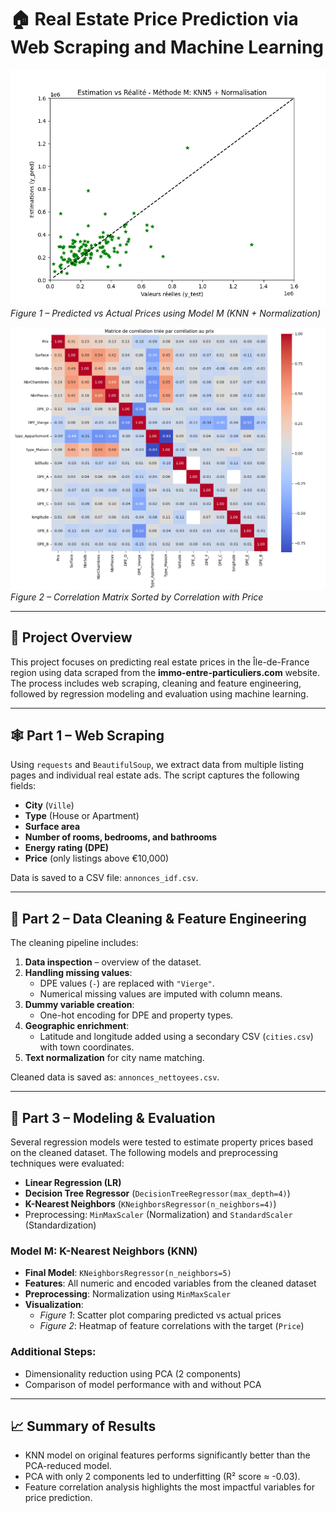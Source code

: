 # 🏠 Real Estate Price Prediction via Web Scraping and Machine Learning

![Prediction Results](images/modeleM_predict.png)
*Figure 1 – Predicted vs Actual Prices using Model M (KNN + Normalization)*

![Correlation Matrix](images/correlation_matrix_sorted.png)
*Figure 2 – Correlation Matrix Sorted by Correlation with Price*

---

## 📌 Project Overview

This project focuses on predicting real estate prices in the Île-de-France region using data scraped from the **immo-entre-particuliers.com** website. The process includes web scraping, cleaning and feature engineering, followed by regression modeling and evaluation using machine learning.

---

## 🕸️ Part 1 – Web Scraping

Using `requests` and `BeautifulSoup`, we extract data from multiple listing pages and individual real estate ads. The script captures the following fields:

- **City** (`Ville`)
- **Type** (House or Apartment)
- **Surface area**
- **Number of rooms, bedrooms, and bathrooms**
- **Energy rating (DPE)**
- **Price** (only listings above €10,000)

Data is saved to a CSV file: `annonces_idf.csv`.

---

## 🧹 Part 2 – Data Cleaning & Feature Engineering

The cleaning pipeline includes:

1. **Data inspection** – overview of the dataset.
2. **Handling missing values**:
   - DPE values (`-`) are replaced with `"Vierge"`.
   - Numerical missing values are imputed with column means.
3. **Dummy variable creation**:
   - One-hot encoding for DPE and property types.
4. **Geographic enrichment**:
   - Latitude and longitude added using a secondary CSV (`cities.csv`) with town coordinates.
5. **Text normalization** for city name matching.

Cleaned data is saved as: `annonces_nettoyees.csv`.

---

## 🤖 Part 3 – Modeling & Evaluation

Several regression models were tested to estimate property prices based on the cleaned dataset. The following models and preprocessing techniques were evaluated:

- **Linear Regression (LR)**
- **Decision Tree Regressor** (`DecisionTreeRegressor(max_depth=4)`)
- **K-Nearest Neighbors** (`KNeighborsRegressor(n_neighbors=4)`)
- Preprocessing: `MinMaxScaler` (Normalization) and `StandardScaler` (Standardization)

### Model M: K-Nearest Neighbors (KNN)

- **Final Model**: `KNeighborsRegressor(n_neighbors=5)`
- **Features**: All numeric and encoded variables from the cleaned dataset
- **Preprocessing**: Normalization using `MinMaxScaler`
- **Visualization**:
  - *Figure 1*: Scatter plot comparing predicted vs actual prices
  - *Figure 2*: Heatmap of feature correlations with the target (`Price`)

### Additional Steps:
- Dimensionality reduction using PCA (2 components)
- Comparison of model performance with and without PCA


---

## 📈 Summary of Results

- KNN model on original features performs significantly better than the PCA-reduced model.
- PCA with only 2 components led to underfitting (R² score ≈ -0.03).
- Feature correlation analysis highlights the most impactful variables for price prediction.